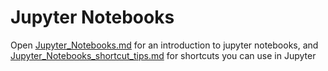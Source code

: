 # Jupyter Notebooks

Open [Jupyter_Notebooks.md](Jupyter_Notebooks.md) for an introduction to jupyter notebooks,
and [Jupyter_Notebooks_shortcut_tips.md](Jupyter_Notebooks_shortcut_tips.md) for shortcuts you can use in Jupyter